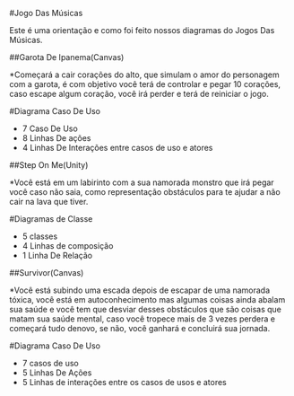 #Jogo Das Músicas 

Este é uma orientação e como foi feito nossos diagramas do Jogos Das Músicas. 

##Garota De Ipanema(Canvas)

*Começará a cair corações do alto, que simulam o amor do personagem com a garota, é com objetivo você terá de controlar e pegar 10 corações, caso escape algum coração, você irá perder e terá de reiniciar o jogo.

#Diagrama Caso De Uso

* 7 Caso De Uso
* 8 Linhas De ações 
* 4 Linhas De Interações entre casos de uso e atores

##Step On Me(Unity)

*Você está em um labirinto com a sua namorada monstro que irá pegar você caso não saia, como representação obstáculos para te ajudar a não cair na lava que tiver.

#Diagramas de Classe

* 5 classes
* 4 Linhas de composição 
* 1 Linha De Relação 

##Survivor(Canvas)

*Você está subindo uma escada depois de escapar de uma namorada tóxica, você está em autoconhecimento mas algumas coisas ainda abalam sua saúde e você tem que desviar desses obstáculos que são coisas que matam sua saúde mental, caso você tropece mais de 3 vezes perdera e começará tudo denovo, se não, você ganhará e concluirá sua jornada. 

#Diagrama Caso De Uso

* 7 casos de uso 
* 5 Linhas De Ações 
* 5 Linhas de interações entre os casos de usos e atores

